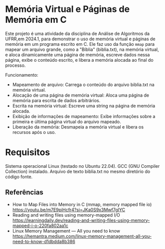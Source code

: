 # Memória Virtual e Páginas de Memória em C

Este projeto é uma atividade da disciplina de Análise de Algoritmos da UFRR,em 2024.1, para demonstrar o uso de memória virtual e páginas de memória em um programa escrito em C. Ele faz uso da função `mmap` para mapear um arquivo grande, como a "Bíblia" (biblia.txt), na memória virtual, e aloca dinamicamente uma página de memória, escreve dados nessa página, exibe o conteúdo escrito, e libera a memória alocada ao final do processo.


Funcionamento: 
* Mapeamento de arquivo: Carrega o conteúdo do arquivo biblia.txt na memória virtual.
* Alocação de uma página de memória virtual: Aloca uma página de memória para escrita de dados arbitrários.
* Escrita na memória virtual: Escreve uma string na página de memória alocada.
* Exibição de informações de mapeamento: Exibe informações sobre a primeira e última página virtual do arquivo mapeado.
* Liberação da memória: Desmapeia a memória virtual e libera os recursos após o uso.
 
 # Requisitos

 Sistema operacional Linux (testado no Ubuntu 22.04).
 GCC (GNU Compiler Collection) instalado.
 Arquivo de texto biblia.txt no mesmo diretório do código fonte.

## Referências
* How to Map Files into Memory in C (mmap, memory mapped file io) 
https://youtu.be/m7E9piHcfr4?si=JKa0S9x3Mwf7gIYC
* Reading and writing files using memory-mapped I/O
https://learningdaily.dev/reading-and-writing-files-using-memory-mapped-i-o-220fa802aa1c
* Linux Memory Management — All you need to know
https://hemantra.medium.com/linux-memory-management-all-you-need-to-know-d1dbdda8b386
